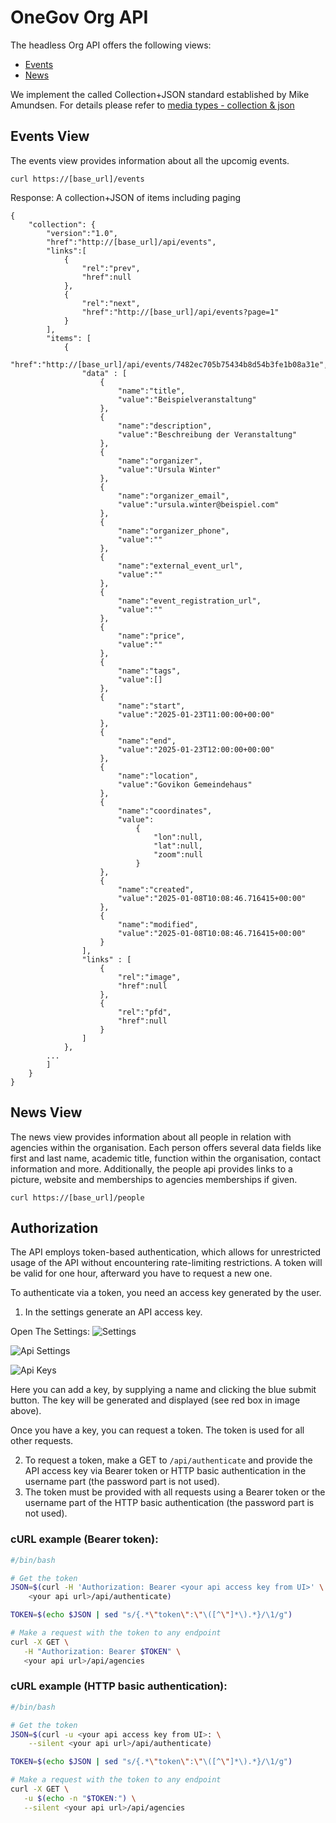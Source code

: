# OneGov Org API

The headless Org API offers the following views:

- [Events](#events-view)
- [News](#news-view)

We implement the called Collection+JSON standard established by Mike
Amundsen. For details please refer to [media types - collection & json](http://amundsen.com/media-types/collection/format/)

## Events View

The events view provides information about all the upcomig events.

`curl https://[base_url]/events`

Response:
A collection+JSON of items including paging

```
{
    "collection": {
        "version":"1.0",
        "href":"http://[base_url]/api/events",
        "links":[
            {
                "rel":"prev",
                "href":null
            },
            {
                "rel":"next",
                "href":"http://[base_url]/api/events?page=1"
            }
        ],
        "items": [
            {
                "href":"http://[base_url]/api/events/7482ec705b75434b8d54b3fe1b08a31e",
                "data" : [
                    {
                        "name":"title",
                        "value":"Beispielveranstaltung"
                    },
                    {
                        "name":"description",
                        "value":"Beschreibung der Veranstaltung"
                    },
                    {
                        "name":"organizer",
                        "value":"Ursula Winter"
                    },
                    {
                        "name":"organizer_email",
                        "value":"ursula.winter@beispiel.com"
                    },
                    {
                        "name":"organizer_phone",
                        "value":""
                    },
                    {
                        "name":"external_event_url",
                        "value":""
                    },
                    {
                        "name":"event_registration_url",
                        "value":""
                    },
                    {
                        "name":"price",
                        "value":""
                    },
                    {
                        "name":"tags",
                        "value":[]
                    },
                    {
                        "name":"start",
                        "value":"2025-01-23T11:00:00+00:00"
                    },
                    {
                        "name":"end",
                        "value":"2025-01-23T12:00:00+00:00"
                    },
                    {
                        "name":"location",
                        "value":"Govikon Gemeindehaus"
                    },
                    {
                        "name":"coordinates",
                        "value":
                            {
                                "lon":null,
                                "lat":null,
                                "zoom":null
                            }
                    },
                    {
                        "name":"created",
                        "value":"2025-01-08T10:08:46.716415+00:00"
                    },
                    {
                        "name":"modified",
                        "value":"2025-01-08T10:08:46.716415+00:00"
                    }
                ],
                "links" : [
                    {
                        "rel":"image",
                        "href":null
                    },
                    {
                        "rel":"pfd",
                        "href":null
                    }
                ]
            },
        ...
        ]
    }
}

```

## News View

The news view provides information about all people in relation with agencies
within the organisation. Each person offers several data fields like
first and last name, academic title, function within the organisation,
contact information and more. Additionally, the people api provides links to
a picture, website and memberships to agencies memberships if given.

`curl https://[base_url]/people`


## Authorization

The API employs token-based authentication, which allows for unrestricted usage of the API without encountering rate-limiting restrictions.
A token will be valid for one hour, afterward you have to request a new one.

To authenticate via a token, you need an access key generated by the user.

1. In the settings generate an API access key.

Open The Settings:
![Settings](../_static/settings.png)

![Api Settings](../_static/settings_api.png)

![Api Keys](../_static/api_keys.png)

Here you can add a key, by supplying a name and clicking the blue submit button.
The key will be generated and displayed (see red box in image above).

Once you have a key, you can request a token. The token is used for all other requests.

2. To request a token, make a GET to `/api/authenticate` and provide the API access key via Bearer token or HTTP basic authentication in the username part (the password part is not used).
3. The token must be provided with all requests using a Bearer token or the username part of the HTTP basic authentication (the password part is not used).

### cURL example (Bearer token):

```bash
#/bin/bash

# Get the token
JSON=$(curl -H 'Authorization: Bearer <your api access key from UI>' \
    <your api url>/api/authenticate)

TOKEN=$(echo $JSON | sed "s/{.*\"token\":\"\([^\"]*\).*}/\1/g")

# Make a request with the token to any endpoint
curl -X GET \
   -H "Authorization: Bearer $TOKEN" \
   <your api url>/api/agencies
```

### cURL example (HTTP basic authentication):

```bash
#/bin/bash

# Get the token
JSON=$(curl -u <your api access key from UI>: \
    --silent <your api url>/api/authenticate)

TOKEN=$(echo $JSON | sed "s/{.*\"token\":\"\([^\"]*\).*}/\1/g")

# Make a request with the token to any endpoint
curl -X GET \
   -u $(echo -n "$TOKEN:") \
   --silent <your api url>/api/agencies
```
